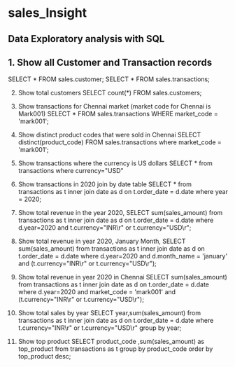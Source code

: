 # sales_Insight

## Data Exploratory analysis with SQL

## 1. Show all Customer and Transaction records
SELECT * FROM sales.customer;
SELECT * FROM sales.transactions;

2. Show total customers
SELECT count(*) FROM sales.customers;

3. Show transactions for Chennai market (market code for Chennai is Mark001)
SELECT * FROM sales.transactions
WHERE market_code = 'mark001';

4. Show distinct product codes that were sold in Chennai
SELECT distinct(product_code) FROM sales.transactions
where market_code = 'mark001';

5. Show transactions where the currency is US dollars
SELECT * from transactions where currency="USD"

6. Show transactions in 2020 join by date table
SELECT * from transactions as t
inner join date as d on t.order_date = d.date
where year = 2020;

7. Show total revenue in the year 2020,
SELECT sum(sales_amount) from transactions as t
inner join date as d on t.order_date = d.date
where d.year=2020 and t.currency="INR\r" or t.currency="USD\r";

8. Show total revenue in year 2020, January Month,
SELECT sum(sales_amount) from transactions as t
inner join date as d on t.order_date = d.date
where d.year=2020 and d.month_name = 'january' and (t.currency="INR\r" or
t.currency="USD\r");

9. Show total revenue in year 2020 in Chennai
SELECT sum(sales_amount) from transactions as t
inner join date as d on t.order_date = d.date
where d.year=2020 and market_code = 'mark001' and (t.currency="INR\r" or
t.currency="USD\r");

10. Show total sales by year
SELECT year,sum(sales_amount) from transactions as t
inner join date as d on t.order_date = d.date
where t.currency="INR\r" or t.currency="USD\r"
group by year;

11. Show top product
SELECT product_code ,sum(sales_amount) as top_product from
transactions as t
group by product_code
order by top_product desc;
